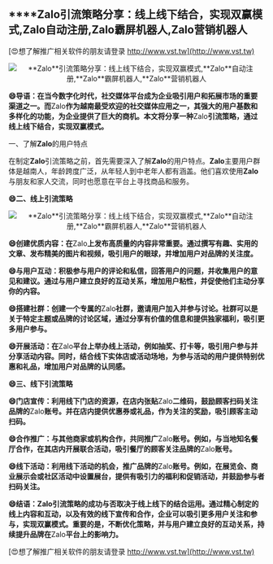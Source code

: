 ## ****Zalo**引流策略分享：线上线下结合，实现双赢模式,**Zalo**自动注册,**Zalo**霸屏机器人,**Zalo**营销机器人**

[😍想了解推广相关软件的朋友请登录 http://www.vst.tw](http://www.vst.tw)

 <center><img src="https://vst.tw/MP4/tuiguang/png/0.png" alt="**Zalo**引流策略分享：线上线下结合，实现双赢模式,**Zalo**自动注册,**Zalo**霸屏机器人,**Zalo**营销机器人"></center>

**😄导语：在当今数字化时代，社交媒体平台成为企业吸引用户和拓展市场的重要渠道之一。而**Zalo**作为越南最受欢迎的社交媒体应用之一，其强大的用户基数和多样化的功能，为企业提供了巨大的商机。本文将分享一种**Zalo**引流策略，通过线上线下结合，实现双赢模式。**

一、了解**Zalo**的用户特点

在制定**Zalo**引流策略之前，首先需要深入了解**Zalo**的用户特点。**Zalo**主要用户群体是越南人，年龄跨度广泛，从年轻人到中老年人都有涵盖。他们喜欢使用**Zalo**与朋友和家人交流，同时也愿意在平台上寻找商品和服务。

**😄二、线上引流策略**

 <center><img src="https://vst.tw/MP4/tuiguang/png/1.png" alt="**Zalo**引流策略分享：线上线下结合，实现双赢模式,**Zalo**自动注册,**Zalo**霸屏机器人,**Zalo**营销机器人"></center>

**😄创建优质内容：在**Zalo**上发布高质量的内容非常重要。通过撰写有趣、实用的文章、发布精美的图片和视频，吸引用户的眼球，并增加用户对品牌的关注度。**

**😄与用户互动：积极参与用户的评论和私信，回答用户的问题，并收集用户的意见和建议。通过与用户建立良好的互动关系，增加用户粘性，并促使他们主动分享你的内容。**

**😄搭建社群：创建一个专属的**Zalo**社群，邀请用户加入并参与讨论。社群可以是关于特定主题或品牌的讨论区域，通过分享有价值的信息和提供独家福利，吸引更多用户参与。**

**😄开展活动：在**Zalo**平台上举办线上活动，例如抽奖、打卡等，吸引用户参与并分享活动内容。同时，结合线下实体店或活动场地，为参与活动的用户提供特别优惠和礼品，增加用户对品牌的认同感。**

**😄三、线下引流策略**

**😄门店宣传：利用线下门店的资源，在店内张贴**Zalo**二维码，鼓励顾客扫码关注品牌的**Zalo**账号。并在店内提供优惠券或礼品，作为关注的奖励，吸引顾客主动扫码。**

**😄合作推广：与其他商家或机构合作，共同推广**Zalo**账号。例如，与当地知名餐厅合作，在其店内开展联合活动，吸引餐厅的顾客关注品牌的**Zalo**账号。**

**😄线下活动：利用线下活动的机会，推广品牌的**Zalo**账号。例如，在展览会、商业展示会或社区活动中设置展台，提供有吸引力的福利和促销活动，并鼓励参与者扫码关注。**

**😄结语：**Zalo**引流策略的成功与否取决于线上线下的结合运用。通过精心制定的线上内容和互动，以及有效的线下宣传和合作，企业可以吸引更多用户关注和参与，实现双赢模式。重要的是，不断优化策略，并与用户建立良好的互动关系，持续提升品牌在**Zalo**平台上的影响力。**

[😍想了解推广相关软件的朋友请登录 http://www.vst.tw](http://www.vst.tw)



